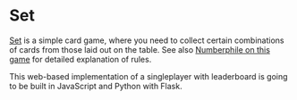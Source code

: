 # Set
[Set](https://en.wikipedia.org/wiki/Set_(card_game)) is a simple card game, where you need to collect certain combinations of cards from those laid out on the table. See also [Numberphile on this game](https://www.youtube.com/watch?v=EkFX9jUJPKk) for detailed explanation of rules.

This web-based implementation of a singleplayer with leaderboard is going to be built in JavaScript and Python with Flask.
